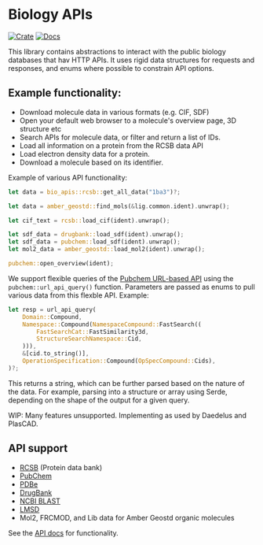 # Biology APIs

[![Crate](https://img.shields.io/crates/v/bio_apis.svg)](https://crates.io/crates/bio_apis)
[![Docs](https://docs.rs/bio_apis/badge.svg)](https://docs.rs/bio_apis)


This library contains abstractions to interact with the public biology databases that hav HTTP APIs. It uses rigid
data structures for requests and responses, and enums where possible to constrain API options.

## Example functionality:
  - Download molecule data in various formats (e.g. CIF, SDF)
  - Open your default web browser to a  molecule's overview page, 3D structure etc
  - Search APIs for molecule data, or filter and return a list of IDs.
  - Load all information on a protein from the RCSB data API
  - Load electron density data for a protein.
  - Download a molecule based on its identifier.

Example of various API functionality:

```rust
let data = bio_apis::rcsb::get_all_data("1ba3")?;

let data = amber_geostd::find_mols(&lig.common.ident).unwrap();

let cif_text = rcsb::load_cif(ident).unwrap();

let sdf_data = drugbank::load_sdf(ident).unwrap();
let sdf_data = pubchem::load_sdf(ident).unwrap();
let mol2_data = amber_geostd::load_mol2(ident).unwrap();

pubchem::open_overview(ident);
```

We support flexible queries of the [Pubchem URL-based API](https://pubchem.ncbi.nlm.nih.gov/docs/pug-rest#section=URL-based-API) using the `pubchem::url_api_query()` function. Parameters
are passed as enums to pull various data from this flexble API. Example:

```rust
let resp = url_api_query(
    Domain::Compound,
    Namespace::Compound(NamespaceCompound::FastSearch((
        FastSearchCat::FastSimilarity3d,
        StructureSearchNamespace::Cid,
    ))),
    &[cid.to_string()],
    OperationSpecification::Compound(OpSpecCompound::Cids),
)?;
```

This returns a string, which can be further parsed based on the nature of the data. For example,
parsing into a structure or array using Serde, depending on the shape of the output for a given query.

WIP: Many features unsupported. Implementing as used by Daedelus and PlasCAD.

## API support
- [RCSB](https://data.rcsb.org/) (Protein data bank)
- [PubChem](https://pubchem.ncbi.nlm.nih.gov/docs/pug-rest)
- [PDBe](https://www.ebi.ac.uk/pdbe/)
- [DrugBank](https://docs.drugbank.com/v1/)
- [NCBI BLAST](https://blast.ncbi.nlm.nih.gov/Blast.cgi)
- [LMSD](https://www.lipidmaps.org)
- Mol2, FRCMOD, and Lib data for Amber Geostd organic molecules

See the [API docs](https://docs.rs/bio_apis) for functionality.